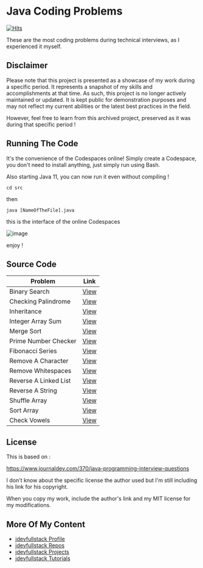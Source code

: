 # Java Coding Problems

[![Hits](https://hits.seeyoufarm.com/api/count/incr/badge.svg?url=https%3A%2F%2Fgithub.com%2Fjdevstatic%2Fjava-coding-problems&count_bg=%2379C83D&title_bg=%23555555&icon=&icon_color=%23E7E7E7&title=PAGE+VIEWS&edge_flat=false)](https://hits.seeyoufarm.com)

These are the most coding problems during
technical interviews, as I experienced it myself.

## Disclaimer
Please note that this project is presented as a showcase of my work during a 
specific period. It represents a snapshot of my skills and accomplishments 
at that time. As such, this project is no longer actively maintained or updated. 
It is kept public for demonstration purposes and may not reflect my current 
abilities or the latest best practices in the field.

However, feel free to learn from this archived project, 
preserved as it was during that specific period !

## Running The Code

It's the convenience of the Codespaces online!
Simply create a Codespace, you don't need to install
anything, just simply run using Bash.

Also starting Java 11, you can now run it even without compiling !

```
cd src
```

then 

```
java [NameOfTheFile].java
```

this is the interface of the online Codespaces

![image](https://user-images.githubusercontent.com/47092464/182785921-838bd0e5-2707-4e08-8a0b-9127afba6866.png)

enjoy !

## Source Code

| Problem                | Link                                                                                      |
|------------------------|-------------------------------------------------------------------------------------------|
| Binary Search          | [View](https://github.com/jdevstatic/java-coding-problems/blob/main/src/BinarySearch.java) |
| Checking Palindrome    | [View](https://github.com/jdevstatic/java-coding-problems/blob/main/src/CheckPalindromeString.java) |
| Inheritance            | [View](https://github.com/jdevstatic/java-coding-problems/tree/main/src/inheritance)      |
| Integer Array Sum      | [View](https://github.com/jdevstatic/java-coding-problems/blob/main/src/IntegerArraySum.java) |
| Merge Sort             | [View](https://github.com/jdevstatic/java-coding-problems/blob/main/src/MergeSort.java)    |
| Prime Number Checker   | [View](https://github.com/jdevstatic/java-coding-problems/blob/main/src/PrimeNumberCheck.java) |
| Fibonacci Series       | [View](https://github.com/jdevstatic/java-coding-problems/blob/main/src/PrintFibonacciSeries.java) |
| Remove A Character     | [View](https://github.com/jdevstatic/java-coding-problems/blob/main/src/RemoveAChar.java)  |
| Remove Whitespaces     | [View](https://github.com/jdevstatic/java-coding-problems/blob/main/src/RemoveWhiteSpaces.java) |
| Reverse A Linked List  | [View](https://github.com/jdevstatic/java-coding-problems/blob/main/src/ReverseALinkedList.java) |
| Reverse A String       | [View](https://github.com/jdevstatic/java-coding-problems/blob/main/src/ReverseString.java) |
| Shuffle Array          | [View](https://github.com/jdevstatic/java-coding-problems/blob/main/src/ShuffleArray.java) |
| Sort Array             | [View](https://github.com/jdevstatic/java-coding-problems/blob/main/src/SortArray.java)    |
| Check Vowels           | [View](https://github.com/jdevstatic/java-coding-problems/blob/main/src/StringContainsVowels.java) |

## License
This is based on :

https://www.journaldev.com/370/java-programming-interview-questions

I don't know about the specific license the author used
but I'm still including his link for his copyright.

When you copy my work, include the author's link 
and my MIT license for my modifications.

## More Of My Content
- [jdevfullstack Profile](https://github.com/jdevfullstack)
- [jdevfullstack Repos](https://github.com/jdevfullstack?tab=repositories)
- [jdevfullstack Projects](https://github.com/jdevfullstack-projects)
- [jdevfullstack Tutorials](https://github.com/jdevfullstack-tutorials)
